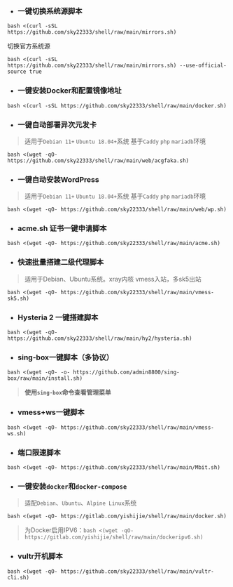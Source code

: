 - ###  一键切换系统源脚本
```
bash <(curl -sSL https://github.com/sky22333/shell/raw/main/mirrors.sh)
```
切换官方系统源
```
bash <(curl -sSL https://github.com/sky22333/shell/raw/main/mirrors.sh) --use-official-source true
```

- ###  一键安装Docker和配置镜像地址
```
bash <(curl -sSL https://github.com/sky22333/shell/raw/main/docker.sh)
```




- ###  一键自动部署异次元发卡
> 适用于`Debian 11+` `Ubuntu 18.04+`系统    基于`Caddy` `php` `mariadb`环境
```
bash <(wget -qO- https://github.com/sky22333/shell/raw/main/web/acgfaka.sh)
```

- ### 一键自动安装WordPress
> 适用于`Debian 11+` `Ubuntu 18.04+`系统    基于`Caddy` `php` `mariadb`环境
```
bash <(wget -qO- https://github.com/sky22333/shell/raw/main/web/wp.sh)
```


- ###  acme.sh 证书一键申请脚本

```
bash <(wget -qO- https://github.com/sky22333/shell/raw/main/acme.sh)
```


- ###  快速批量搭建二级代理脚本

> 适用于Debian、Ubuntu系统。xray内核 vmess入站，多sk5出站


```
bash <(wget -qO- https://github.com/sky22333/shell/raw/main/vmess-sk5.sh)
```

- ### Hysteria 2 一键搭建脚本


```
bash <(wget -qO- https://github.com/sky22333/shell/raw/main/hy2/hysteria.sh)
```

- ### sing-box一键脚本（多协议）
```
bash <(wget -qO- -o- https://github.com/admin8800/sing-box/raw/main/install.sh)
```
> **使用`sing-box`命令查看管理菜单**

- ### vmess+ws一键脚本

```
bash <(wget -qO- https://github.com/sky22333/shell/raw/main/vmess-ws.sh)
```


- ###  端口限速脚本

```
bash <(wget -qO- https://github.com/sky22333/shell/raw/main/Mbit.sh)
```


- ### 一键安装`docker`和`docker-compose`
> 适配`Debian`、`Ubuntu`、`Alpine Linux`系统
```
bash <(wget -qO- https://gitlab.com/yishijie/shell/raw/main/docker.sh)
```
> 为Docker启用IPV6：`bash <(wget -qO- https://gitlab.com/yishijie/shell/raw/main/dockeripv6.sh)`

- ### vultr开机脚本
```
bash <(wget -qO- https://github.com/sky22333/shell/raw/main/vultr-cli.sh)
```
